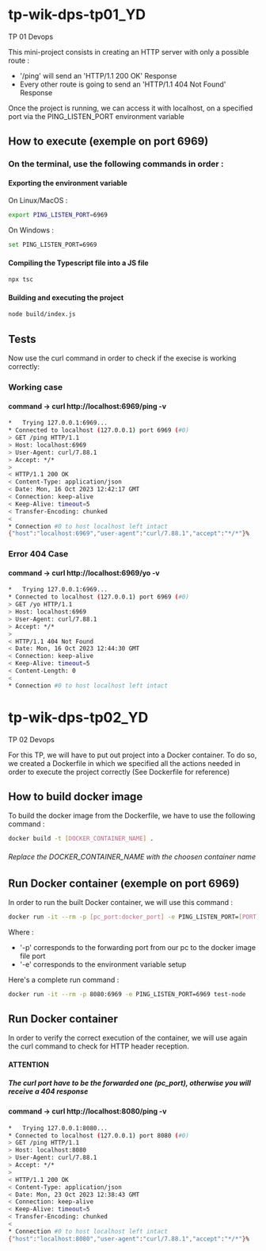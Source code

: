 # tp-wik-dps-tp01_YD
TP 01 Devops

This mini-project consists in creating an HTTP server with only a possible route : 

- '/ping' will send an 'HTTP/1.1 200 OK' Response
- Every other route is going to send an 'HTTP/1.1 404 Not Found' Response

Once the project is running, we can access it with localhost, on a specified port via the PING_LISTEN_PORT environment variable


## How to execute (exemple on port 6969) 
### On the terminal, use the following commands in order :

#### Exporting the environment variable
On Linux/MacOS :
```bash
export PING_LISTEN_PORT=6969
```
On Windows :
```bash
set PING_LISTEN_PORT=6969
```

#### Compiling the Typescript file into a JS file
```bash
npx tsc
```
#### Building and executing the project
```bash
node build/index.js
```
## Tests
Now use the curl command in order to check if the execise is working correctly:
### Working case

#### command -> curl http://localhost:6969/ping -v

```bash
*   Trying 127.0.0.1:6969...
* Connected to localhost (127.0.0.1) port 6969 (#0)
> GET /ping HTTP/1.1
> Host: localhost:6969
> User-Agent: curl/7.88.1
> Accept: */*
> 
< HTTP/1.1 200 OK
< Content-Type: application/json
< Date: Mon, 16 Oct 2023 12:42:17 GMT
< Connection: keep-alive
< Keep-Alive: timeout=5
< Transfer-Encoding: chunked
< 
* Connection #0 to host localhost left intact
{"host":"localhost:6969","user-agent":"curl/7.88.1","accept":"*/*"}%   
```
### Error 404 Case

#### command -> curl http://localhost:6969/yo -v

```bash
*   Trying 127.0.0.1:6969...
* Connected to localhost (127.0.0.1) port 6969 (#0)
> GET /yo HTTP/1.1
> Host: localhost:6969
> User-Agent: curl/7.88.1
> Accept: */*
> 
< HTTP/1.1 404 Not Found
< Date: Mon, 16 Oct 2023 12:44:30 GMT
< Connection: keep-alive
< Keep-Alive: timeout=5
< Content-Length: 0
< 
* Connection #0 to host localhost left intact
```

# tp-wik-dps-tp02_YD
TP 02 Devops

For this TP, we will have to put out project into a Docker container.
To do so, we created a Dockerfile in which we specified all the actions needed in order to execute the project correctly (See Dockerfile for reference)

## How to build docker image 
To build the docker image from the Dockerfile, we have to use the following command :
```bash
docker build -t [DOCKER_CONTAINER_NAME] .
```
###### Replace the DOCKER_CONTAINER_NAME with the choosen container name


## Run Docker container (exemple on port 6969)
In order to run the built Docker container, we will use this command :
```bash
docker run -it --rm -p [pc_port:docker_port] -e PING_LISTEN_PORT=[PORT] [DOCKER_CONTAINER_NAME]
```
Where :
- '-p' corresponds to the forwarding port from our pc to the docker image file port
- '-e' corresponds to the environment variable setup

Here's a complete run command :
```bash
docker run -it --rm -p 8080:6969 -e PING_LISTEN_PORT=6969 test-node
```


## Run Docker container
In order to verify the correct execution of the container, we will use again the curl command to check for HTTP header reception.

#### ATTENTION
##### The curl port have to be the forwarded one (pc_port), otherwise you will receive a 404 response

#### command -> curl http://localhost:8080/ping -v

```bash
*   Trying 127.0.0.1:8080...
* Connected to localhost (127.0.0.1) port 8080 (#0)
> GET /ping HTTP/1.1
> Host: localhost:8080
> User-Agent: curl/7.88.1
> Accept: */*
> 
< HTTP/1.1 200 OK
< Content-Type: application/json
< Date: Mon, 23 Oct 2023 12:38:43 GMT
< Connection: keep-alive
< Keep-Alive: timeout=5
< Transfer-Encoding: chunked
< 
* Connection #0 to host localhost left intact
{"host":"localhost:8080","user-agent":"curl/7.88.1","accept":"*/*"}%  
```